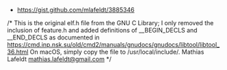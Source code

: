 

* https://gist.github.com/mlafeldt/3885346


/* This is the original elf.h file from the GNU C Library; I only removed
   the inclusion of feature.h and added definitions of __BEGIN_DECLS and
   __END_DECLS as documented in
   https://cmd.inp.nsk.su/old/cmd2/manuals/gnudocs/gnudocs/libtool/libtool_36.html
   On macOS, simply copy the file to /usr/local/include/. 
   Mathias Lafeldt <mathias.lafeldt@gmail.com> */
